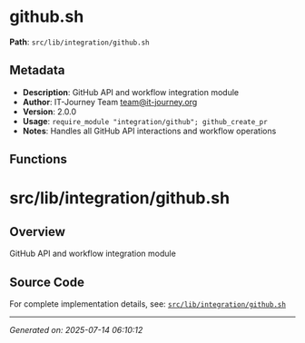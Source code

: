 # github.sh

**Path**: `src/lib/integration/github.sh`

## Metadata

- **Description**: GitHub API and workflow integration module
- **Author**: IT-Journey Team <team@it-journey.org>
- **Version**: 2.0.0
- **Usage**: `require_module "integration/github"; github_create_pr`
- **Notes**: Handles all GitHub API interactions and workflow operations

## Functions

# src/lib/integration/github.sh

## Overview

GitHub API and workflow integration module


## Source Code

For complete implementation details, see: [`src/lib/integration/github.sh`](../../src/lib/integration/github.sh)

---
*Generated on: 2025-07-14 06:10:12*
